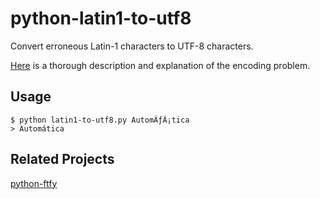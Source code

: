 # python-latin1-to-utf8

Convert erroneous Latin-1 characters to UTF-8 characters.

[Here](http://www.i18nqa.com/debug/utf8-debug.html) is a thorough description and explanation of the encoding problem.

## Usage
	$ python latin1-to-utf8.py AutomÃƒÂ¡tica
	> Automática

## Related Projects
[python-ftfy](https://github.com/LuminosoInsight/python-ftfy/)
